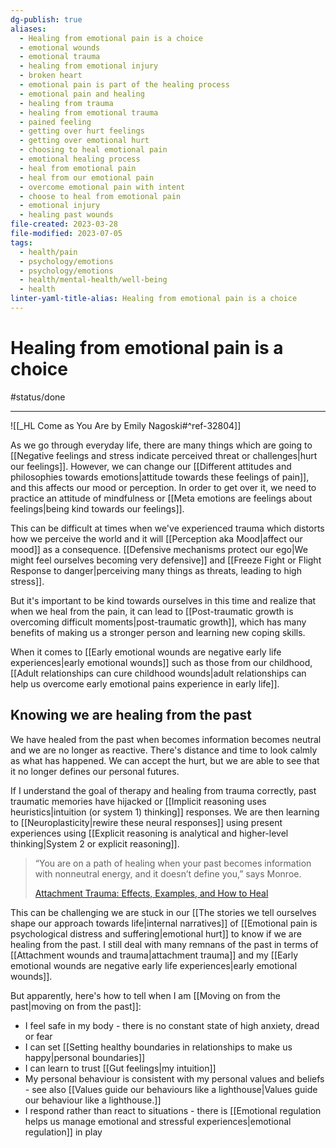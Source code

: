 ```yaml
---
dg-publish: true
aliases:
  - Healing from emotional pain is a choice
  - emotional wounds
  - emotional trauma
  - healing from emotional injury
  - broken heart
  - emotional pain is part of the healing process
  - emotional pain and healing
  - healing from trauma
  - healing from emotional trauma
  - pained feeling
  - getting over hurt feelings
  - getting over emotional hurt
  - choosing to heal emotional pain
  - emotional healing process
  - heal from emotional pain
  - heal from our emotional pain
  - overcome emotional pain with intent
  - choose to heal from emotional pain
  - emotional injury
  - healing past wounds
file-created: 2023-03-28
file-modified: 2023-07-05
tags:
  - health/pain
  - psychology/emotions
  - psychology/emotions
  - health/mental-health/well-being
  - health
linter-yaml-title-alias: Healing from emotional pain is a choice
---
```


# Healing from emotional pain is a choice

#status/done

---

![[_HL Come as You Are by Emily Nagoski#^ref-32804]]

As we go through everyday life, there are many things which are going to [[Negative feelings and stress indicate perceived threat or challenges|hurt our feelings]]. However, we can change our [[Different attitudes and philosophies towards emotions|attitude towards these feelings of pain]], and this affects our mood or perception. In order to get over it, we need to practice an attitude of mindfulness or [[Meta emotions are feelings about feelings|being kind towards our feelings]].

This can be difficult at times when we've experienced trauma which distorts how we perceive the world and it will [[Perception aka Mood|affect our mood]] as a consequence. [[Defensive mechanisms protect our ego|We might feel ourselves becoming very defensive]] and [[Freeze Fight or Flight Response to danger|perceiving many things as threats, leading to high stress]].

But it's important to be kind towards ourselves in this time and realize that when we heal from the pain, it can lead to [[Post-traumatic growth is overcoming difficult moments|post-traumatic growth]], which has many benefits of making us a stronger person and learning new coping skills.

When it comes to [[Early emotional wounds are negative early life experiences|early emotional wounds]] such as those from our childhood, [[Adult relationships can cure childhood wounds|adult relationships can help us overcome early emotional pains experience in early life]].

## Knowing we are healing from the past 

We have healed from the past when becomes information becomes neutral and we are no longer as reactive. There's distance and time to look calmly as what has happened. We can accept the hurt, but we are able to see that it no longer defines our personal futures. 

If I understand the goal of therapy and healing from trauma correctly, past traumatic memories have hijacked or [[Implicit reasoning uses heuristics|intuition (or system 1) thinking]] responses. We are then learning to [[Neuroplasticity|rewire these neural responses]] using present experiences using [[Explicit reasoning is analytical and higher-level thinking|System 2 or explicit reasoning]].

> “You are on a path of healing when your past becomes information with nonneutral energy, and it doesn’t define you,” says Monroe.
> 
> [Attachment Trauma: Effects, Examples, and How to Heal](https://psychcentral.com/health/attachment-trauma#how-do-you-know-youre-healing)

This can be challenging we are stuck in our [[The stories we tell ourselves shape our approach towards life|internal narratives]] of [[Emotional pain is psychological distress and suffering|emotional hurt]] to know if we are healing from the past. I still deal with many remnans of the past in terms of [[Attachment wounds and trauma|attachment trauma]] and my [[Early emotional wounds are negative early life experiences|early emotional wounds]]. 

But apparently, here's how to tell when I am [[Moving on from the past|moving on from the past]]:
- I feel safe in my body - there is no constant state of high anxiety, dread or fear
- I can set [[Setting healthy boundaries in relationships to make us happy|personal boundaries]]
- I can learn to trust [[Gut feelings|my intuition]]
- My personal behaviour is consistent with my personal values and beliefs - see also [[Values guide our behaviours like a lighthouse|Values guide our behaviour like a lighthouse.]]
- I respond rather than react to situations - there is [[Emotional regulation helps us manage emotional and stressful experiences|emotional regulation]] in play

